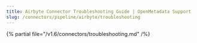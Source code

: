 ```yaml
---
title: Airbyte Connector Troubleshooting Guide | OpenMetadata Support
slug: /connectors/pipeline/airbyte/troubleshooting
---
```


{% partial file="/v1.6/connectors/troubleshooting.md" /%}
